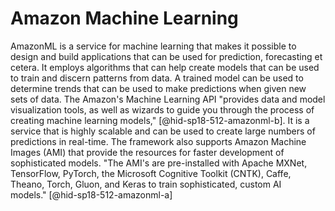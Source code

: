 Amazon Machine Learning
=======================

AmazonML is a service for machine learning that makes it possible to
design and build applications that can be used for prediction,
forecasting et cetera. It employs algorithms that can help create models
that can be used to train and discern patterns from data. A trained
model can be used to determine trends that can be used to make
predictions when given new sets of data. The Amazon's Machine Learning
API "provides data and model visualization tools, as well as wizards to
guide you through the process of creating machine learning
models," [@hid-sp18-512-amazonml-b]. It is a service that is highly
scalable and can be used to create large numbers of predictions in
real-time. The framework also supports Amazon Machine Images (AMI) that
provide the resources for faster development of sophisticated models.
"The AMI's are pre-installed with Apache MXNet, TensorFlow, PyTorch, the
Microsoft Cognitive Toolkit (CNTK), Caffe, Theano, Torch, Gluon, and
Keras to train sophisticated, custom AI
models." [@hid-sp18-512-amazonml-a]
